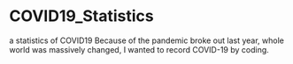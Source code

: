# COVID19_Statistics
a statistics of COVID19
Because of the pandemic broke out last year, 
whole world was massively changed, 
I wanted to record COVID-19 by coding.
